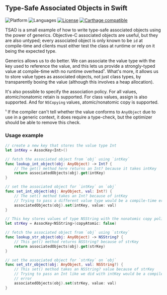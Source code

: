## Type-Safe Associated Objects in Swift

![Platform](https://img.shields.io/badge/platform-ios%20%7C%20osx-lightgrey.svg)
![Languages](https://img.shields.io/badge/languages-swift%202.1-orange.svg)
[![License](https://img.shields.io/badge/license-MIT-blue.svg)](https://github.com/kballard/swift-tsao/blob/master/LICENSE.txt)
[![Carthage compatible](https://img.shields.io/badge/Carthage-compatible-4BC51D.svg?style=flat)][Carthage]

[Carthage]: https://github.com/carthage/carthage

TSAO is a small example of how to write type-safe associated objects using the
power of generics. Objective-C associated objects are useful, but they are also
untyped; every associated object is only known to be `id` at compile-time and
clients must either test the class at runtime or rely on it being the expected
type.

Generics allows us to do better. We can associate the value type with the key
used to reference the value, and this lets us provide a strongly-typed value at
compile-time with no runtime overhead¹. What's more, it allows us to store
value types as associated objects, not just class types, by transparently
boxing the value (although this involves a heap allocation).

It's also possible to specify the association policy. For all values,
atomic/nonatomic retain is supported. For class values, assign is also
supported. And for `NSCopying` values, atomic/nonatomic copy is supported.

¹ If the compiler can't tell whether the value conforms to `AnyObject` due to
use in a generic context, it does require a type-check, but the optimizer
should be able to remove this check.

### Usage example

```swift
// create a new key that stores the value type Int
let intKey = AssocKey<Int>()

// fetch the associated object from `obj` using `intKey`
func lookup_int_object(obj: AnyObject) -> Int? {
    // The get() method here returns an Int? because it takes intKey
    return associatedObjects(obj).get(intKey)
}

// set the associated object for `intKey` on `obj`
func set_int_object(obj: AnyObject, val: Int?) {
    // The set() method takes an Int? because of intKey
    // Trying to pass a different value type would be a compile-time error
    associatedObjects(obj).set(intKey, value: val)
}

// This key stores values of type NSString with the nonatomic copy policy
let strKey = AssocKey<NSString>(copyAtomic: false)

// fetch the associated object from `obj` using `strKey`
func lookup_str_object(obj: AnyObject) -> NSString? {
    // This get() method returns NSString? because of strKey
    return associatedObjects(obj).get(strKey)
}

// set the associated object for `strKey` on `obj`
func set_str_object(obj: AnyObject, val: NSString?) {
    // This set() method takes an NSString? value because of strKey
    // Trying to pass an Int like we did with intKey would be a compile-time
    // error
    associatedObjects(obj).set(strKey, value: val)
}
```
